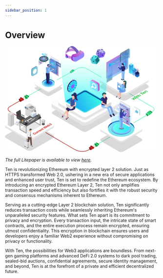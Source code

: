 ```yaml
---
sidebar_position: 1
---
```

# Overview

![Ten in Web3](../assets/overview-banner.png)

_The full Litepaper is available to view [here](https://ten.xyz/litepaper)._
 
Ten is revolutionizing Ethereum with encrypted layer 2 solution. Just as HTTPS transformed Web 2.0, ushering in a new era of secure applications and enhanced user trust, Ten is set to redefine the Ethereum ecosystem. By introducing an encrypted Ethereum Layer 2, Ten not only amplifies transaction speed and efficiency but also fortifies it with the robust security and consensus mechanisms inherent to Ethereum.

Serving as a cutting-edge Layer 2 blockchain solution, Ten significantly reduces transaction costs while seamlessly inheriting Ethereum's unparalleled security features. What sets Ten apart is its commitment to privacy and encryption. Every transaction input, the intricate state of smart contracts, and the entire execution process remain encrypted, ensuring utmost confidentiality. This encryption in blockchain ensures users and developers enjoy a familiar Web2 experience without compromising on privacy or functionality.

With Ten, the possibilities for Web3 applications are boundless. From next-gen gaming platforms and advanced DeFi 2.0 systems to dark pool trading, sealed-bid auctions, confidential agreements, secure identity management, and beyond, Ten is at the forefront of a private and efficient decentralized future.